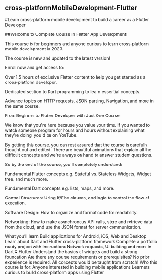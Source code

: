 ## cross-platformMobileDevelopment-Flutter
#Learn cross-platform mobile development to build a career as a Flutter Developer

##Welcome to Complete Course in Flutter App Development!



This course is for beginners and anyone curious to learn cross-platform mobile development in 2023.

The course is new and updated to the latest version!



Enroll now and get access to:

Over 1.5 hours of exclusive Flutter content to help you get started as a cross-platform developer.

Dedicated section to Dart programming to learn essential concepts.

Advance topics on HTTP requests, JSON parsing, Navigation, and more in the same course.



From Beginner to Flutter Developer with Just One Course

We know that you're here because you value your time. If you wanted to watch someone program for hours and hours without explaining what they're doing, you'd be on YouTube.

By getting this course, you can rest assured that the course is carefully thought out and edited. There are beautiful animations that explain all the difficult concepts and we're always on hand to answer student questions.



So by the end of the course, you'll completely understand:

Fundamental Flutter concepts e.g. Stateful vs. Stateless Widgets, Widget tree, and much more.

Fundamental Dart concepts e.g. lists, maps, and more.

Control Structures: Using If/­Else clauses, and logic to control the flow of execution.

Software Design: How to organize and format code for readability.

Networking: How to make asynchronous API calls, store and retrieve data from the cloud, and use the JSON format for server communication.

What you’ll learn
Build applications for Android, iOS, Web and Desktop
Learn about Dart and Flutter cross-platform framework
Complete a portfolio ready project with instructions
Network requests, UI building and more in Dart & Flutter
Understand the basics of widgets and build a strong foundation
Are there any course requirements or prerequisites?
No prior experience is required. All concepts would be taught from scratch!
Who this course is for:
Anyone interested in building mobile applications
Learners curious to build cross-platform apps using Flutter

